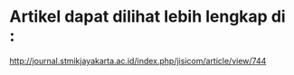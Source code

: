 # Artikel dapat dilihat lebih lengkap di :
http://journal.stmikjayakarta.ac.id/index.php/jisicom/article/view/744
